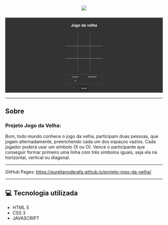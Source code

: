 <h2 align="center"> 
  <img src="https://user-images.githubusercontent.com/94250152/141869749-5ad0ea53-0545-4295-a562-aca1a5e3c19a.png">
</h2>

<img src="img.png">

---
## Sobre
### **Projeto Jogo da Velha:**
 Bom, todo mundo conhece o jogo da velha, participam duas pessoas,  que jogam alternadamente, preenchendo cada um dos espaços vazios.  Cada  jogador poderá usar um símbolo (X ou O). Vence o participante que conseguir formar primeiro uma linha com três símbolos iguais, seja ela na horizontal, vertical ou diagonal.

 ---
GitHub Pages: https://aurelianoderafa.github.io/projeto-jogo-da-velha/

 ---
## 💻 Tecnologia utilizada
 * HTML 5 
 * CSS 3
 * JAVASCRIPT
